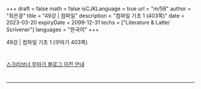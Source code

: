+++
draft = false
math = false
isCJKLanguage = true
url = "m/58"
author = "최은광"
title = "49강 | 컴파일"
description = "컴파일 기초 1 (403쪽)"
date = 2023-03-20
expiryDate = 2099-12-31
techs = ["Literature & Latte/ Scrivener"]
languages = "한국어"
+++

49강 | 컴파일 기초 1 (무따기 403쪽)

<!--more--> 

#

[스크리브너 무따기 블로그 이전 안내](../../docs/scrivener/newsroom/scrivener-notice-01/)

#

---

#



#